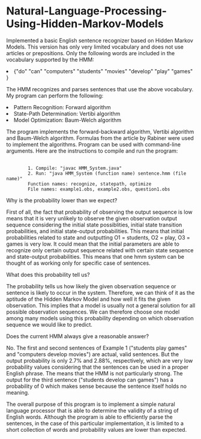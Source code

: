 # Natural-Language-Processing-Using-Hidden-Markov-Models

Implemented a basic English sentence recognizer based on Hidden Markov Models. This version has only very limited vocabulary and does not use articles or prepositions. Only the following words are included in the vocabulary supported by the HMM: 
<li> 
{"do" "can" "computers" "students" "movies" "develop" "play" "games" }
</li>

The HMM recognizes and parses sentences that use the above vocabulary. My program can perform the following:
<li> 
                    Pattern Recognition: Forward algorithm
                </li>
                <li>
                    State-Path Determination: Vertibi algorithm
                </li>
                <li>
                    Model Optimization: Baum-Welch algorithm
                </li>

The program implements the forward-backward algorithm, Vertibi algorithm and Baum-Welch algorithm. Formulas from the article by Rabiner were used to implement the algorithms. Program can be used with command-line arguments. Here are the instructions to compile and run the program:<br><br>

            1. Compile: "javac HMM_System.java"
            2. Run: "java HMM_System (function name) sentence.hmm (file name)"
            Function names: recognize, statepath, optimize
            File names: example1.obs, example2.obs, question1.obs

Why is the probability lower than we expect? 

First of all, the fact that probability of observing the output sequence is low means that it is very unlikely to observe the given observation output sequence considering the initial state possiblities, initial state transition probabilities, and initial state-output probabilities. This means that initial probabilities related to state and outputting O1 = students, O2 =  play, O3 =  games is very low. It could mean that the initial parameters are able to recognize only certain output sequence related with certain state sequence and state-output probabilities. This means that one hmm system can be thought of as working only for specific case of sentences.

What does this probability tell us? 

The probability tells us how likely the given observation sequence or sentence is likely to occur in the system. Therefore, we can think of it as the aptitude of the Hidden Markov Model and how well it fits the given observation. This implies that a model is usually not a general solution for all possible observation sequences. We can therefore choose one model among many models using this probability depending on which observation sequence we would like to predict.

Does the current HMM always give a reasonable answer?

No. The first and second sentences of Example 1 ("students play games" and "computers develop movies") are actual, valid sentences. But the output probability is only 2.7% and 2.88%, respectively, which are very low probability values considering that the sentences can be used in a proper English phrase. The means that the HMM is not particularly strong. The output for the third sentence ("students develop can games") has a probability of 0 which makes sense because the sentence itself holds no meaning.

The overall purpose of this program is to implement a simple natural language processor that is able to determine the validity of a string of English words. Although the program is able to efficiently parse the sentences, in the case of this particular implementation, it is limited to a short collection of words and probability values are lower than expected.
